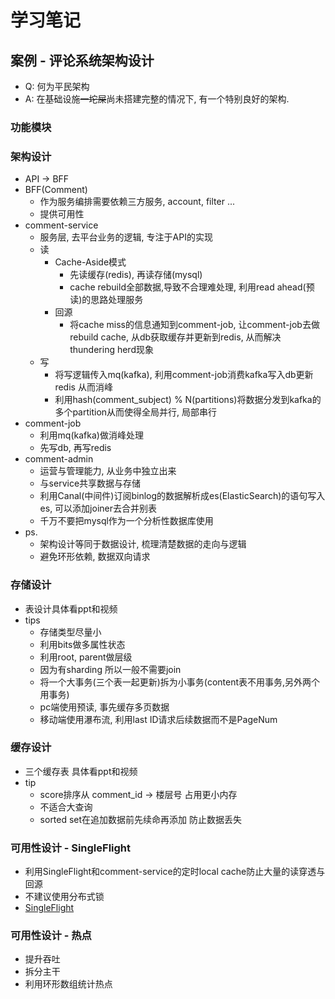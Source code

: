 # 学习笔记

## 案例 - 评论系统架构设计
- Q: 何为平民架构
- A: 在基础设施~~一坨屎~~尚未搭建完整的情况下, 有一个特别良好的架构.

### 功能模块

### 架构设计
- API -> BFF
- BFF(Comment)
    - 作为服务编排需要依赖三方服务, account, filter ...
    - 提供可用性
- comment-service
    - 服务层, 去平台业务的逻辑, 专注于API的实现
    - 读
        - Cache-Aside模式
            - 先读缓存(redis), 再读存储(mysql)
            - cache rebuild全部数据,导致不合理难处理, 利用read ahead(预读)的思路处理服务
        - 回源
            - 将cache miss的信息通知到comment-job, 让comment-job去做rebuild cache, 
            从db获取缓存并更新到redis, 从而解决thundering herd现象
    - 写
        - 将写逻辑传入mq(kafka), 利用comment-job消费kafka写入db更新redis 从而消峰
        - 利用hash(comment_subject) % N(partitions)将数据分发到kafka的多个partition从而使得全局并行, 局部串行
- comment-job
    - 利用mq(kafka)做消峰处理
    - 先写db, 再写redis
- comment-admin
    - 运营与管理能力, 从业务中独立出来
    - 与service共享数据与存储
    - 利用Canal(中间件)订阅binlog的数据解析成es(ElasticSearch)的语句写入es, 可以添加joiner去合并别表
    - 千万不要把mysql作为一个分析性数据库使用
- ps.
    - 架构设计等同于数据设计, 梳理清楚数据的走向与逻辑
    - 避免环形依赖, 数据双向请求
    
### 存储设计
- 表设计具体看ppt和视频
- tips
    - 存储类型尽量小
    - 利用bits做多属性状态
    - 利用root, parent做层级
    - 因为有sharding 所以一般不需要join
    - 将一个大事务(三个表一起更新)拆为小事务(content表不用事务,另外两个用事务)
    - pc端使用预读, 事先缓存多页数据
    - 移动端使用瀑布流, 利用last ID请求后续数据而不是PageNum
   
### 缓存设计
- 三个缓存表 具体看ppt和视频
- tip
    - score排序从 comment_id -> 楼层号 占用更小内存
    - 不适合大查询
    - sorted set在追加数据前先续命再添加 防止数据丢失

### 可用性设计 - SingleFlight
- 利用SingleFlight和comment-service的定时local cache防止大量的读穿透与回源
- 不建议使用分布式锁
- [SingleFlight](https://pkg.go.dev/golang.org/x/sync/singleflight)

### 可用性设计 - 热点
- 提升吞吐
- 拆分主干
- 利用环形数组统计热点